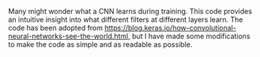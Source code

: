 Many might wonder what a CNN learns during training. This code provides an intuitive insight into what different filters at different layers learn.
The code has been adopted from https://blog.keras.io/how-convolutional-neural-networks-see-the-world.html, but I have made some modifications to make the code as simple and as readable as possible.
